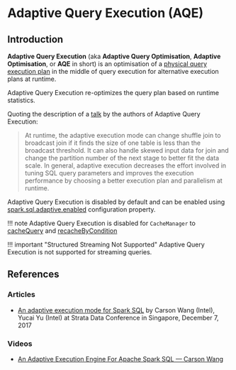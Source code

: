 # Adaptive Query Execution (AQE)

## Introduction

**Adaptive Query Execution** (aka **Adaptive Query Optimisation**, **Adaptive Optimisation**, or **AQE** in short) is an optimisation of a [physical query execution plan](../physical-operators/SparkPlan.md) in the middle of query execution for alternative execution plans at runtime.

Adaptive Query Execution re-optimizes the query plan based on runtime statistics.

Quoting the description of a [talk](#references) by the authors of Adaptive Query Execution:

> At runtime, the adaptive execution mode can change shuffle join to broadcast join if it finds the size of one table is less than the broadcast threshold. It can also handle skewed input data for join and change the partition number of the next stage to better fit the data scale. In general, adaptive execution decreases the effort involved in tuning SQL query parameters and improves the execution performance by choosing a better execution plan and parallelism at runtime.

Adaptive Query Execution is disabled by default and can be enabled using [spark.sql.adaptive.enabled](../spark-sql-properties.md#spark.sql.adaptive.enabled) configuration property.

!!! note
    Adaptive Query Execution is disabled for `CacheManager` to [cacheQuery](../CacheManager.md#cacheQuery) and [recacheByCondition](../CacheManager.md#recacheByCondition)

!!! important "Structured Streaming Not Supported"
    Adaptive Query Execution is not supported for streaming queries.

## References

### Articles

* [An adaptive execution mode for Spark SQL](https://conferences.oreilly.com/strata/strata-sg/public/schedule/detail/62938) by Carson Wang (Intel), Yucai Yu (Intel) at Strata Data Conference in Singapore, December 7, 2017

### Videos

* [An Adaptive Execution Engine For Apache Spark SQL &mdash; Carson Wang](https://youtu.be/FZgojLWdjaw)
